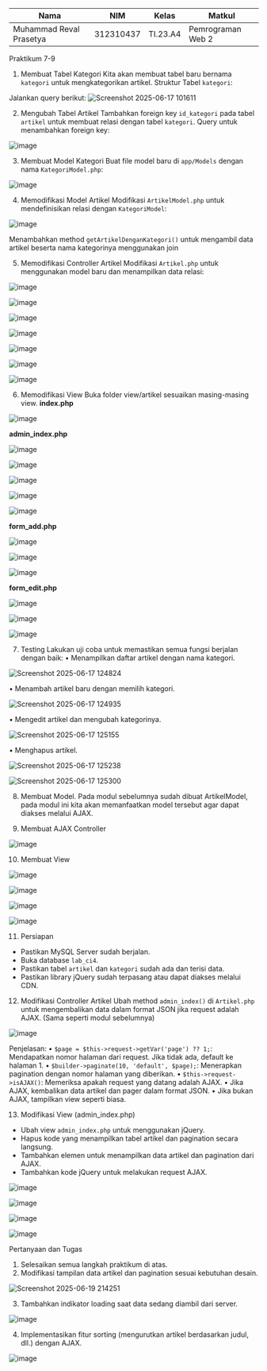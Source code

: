| Nama                    | NIM        | Kelas   | Matkul            |
|-------------------------|------------|---------|-------------------|
| Muhammad Reval Prasetya | 312310437  | TI.23.A4| Pemrograman Web 2 |

Praktikum 7-9

1. Membuat Tabel Kategori
Kita akan membuat tabel baru bernama `kategori` untuk mengkategorikan artikel.
Struktur Tabel `kategori`:

Jalankan query berikut:
![Screenshot 2025-06-17 101611](https://github.com/user-attachments/assets/48a387d5-78ec-4e41-ba23-c73eced93484)

2. Mengubah Tabel Artikel
Tambahkan foreign key `id_kategori` pada tabel `artikel` untuk membuat relasi dengan tabel 
`kategori`. 
Query untuk menambahkan foreign key:

![image](https://github.com/user-attachments/assets/07770285-6aa2-4d06-82c7-d3f9731abad7)

3. Membuat Model Kategori
Buat file model baru di `app/Models` dengan nama `KategoriModel.php`:

![image](https://github.com/user-attachments/assets/935c14d4-f941-4fa2-9458-5bdf16f55df0)

4. Memodifikasi Model Artikel
Modifikasi `ArtikelModel.php` untuk mendefinisikan relasi dengan `KategoriModel`:

![image](https://github.com/user-attachments/assets/ce339452-0656-4daf-a88c-8f4acd645344)

Menambahkan method `getArtikelDenganKategori()` untuk mengambil data artikel beserta 
nama kategorinya menggunakan join

5. Memodifikasi Controller Artikel
Modifikasi `Artikel.php` untuk menggunakan model baru dan menampilkan data relasi:

![image](https://github.com/user-attachments/assets/1f0c0376-460f-4641-8f99-5d7a9a69b769)

![image](https://github.com/user-attachments/assets/1ccca0a1-56be-46ba-894e-5f81db6628df)

![image](https://github.com/user-attachments/assets/4aaa30dd-035d-482d-9242-a6da1d344378)

![image](https://github.com/user-attachments/assets/a8ab05c9-975a-4e71-a707-0c777a0c7052)

![image](https://github.com/user-attachments/assets/ec7b5a4b-d17e-4da1-8cd4-1e17aa1bbb7b)

![image](https://github.com/user-attachments/assets/02cff5c1-8d92-440f-bbde-c5cf9356b543)

![image](https://github.com/user-attachments/assets/66040985-7704-465c-be37-45c0ec89ed7a)

6. Memodifikasi View
Buka folder view/artikel sesuaikan masing-masing view.
**index.php**

![image](https://github.com/user-attachments/assets/fff913f3-aa5d-4d7b-9890-2f46abb4e30a)

**admin_index.php**

![image](https://github.com/user-attachments/assets/6c98713c-fb44-4f70-be84-b70195c41fb6)

![image](https://github.com/user-attachments/assets/83cad4ec-7c8c-4465-b16c-e80783edfb7b)

![image](https://github.com/user-attachments/assets/9f909071-72e0-4070-be52-025f1fd75166)

![image](https://github.com/user-attachments/assets/d5ad6833-466f-4b36-a528-ab02056c54de)

![image](https://github.com/user-attachments/assets/77f11021-378e-46bd-b490-4fe9a482c0f5)

**form_add.php**

![image](https://github.com/user-attachments/assets/007e1d63-f75b-4720-991e-245eab7d6645)

![image](https://github.com/user-attachments/assets/4c3c2a5f-16ce-4068-b506-f2dc7321fb48)

![image](https://github.com/user-attachments/assets/f08f0878-867d-4bb1-b7e3-9e4d5d7ec436)

**form_edit.php**

![image](https://github.com/user-attachments/assets/bcf71563-8c33-424e-a9fa-0b833ddc0282)

![image](https://github.com/user-attachments/assets/9daab03a-0b06-4ec2-8b6c-2215ccc25aa3)

![image](https://github.com/user-attachments/assets/30fd0aa7-026b-4169-b8f8-9187ba842a69)

7. Testing
Lakukan uji coba untuk memastikan semua fungsi berjalan dengan baik:
• Menampilkan daftar artikel dengan nama kategori.

![Screenshot 2025-06-17 124824](https://github.com/user-attachments/assets/ed3fc36e-1243-4608-bc49-365a25299688)

• Menambah artikel baru dengan memilih kategori.

![Screenshot 2025-06-17 124935](https://github.com/user-attachments/assets/dda950ed-b6cf-4dfc-8db5-9e44e83196bc)

• Mengedit artikel dan mengubah kategorinya.

![Screenshot 2025-06-17 125155](https://github.com/user-attachments/assets/d142f007-d18a-47f2-8f31-017d4bb5cfa7)

• Menghapus artikel.

![Screenshot 2025-06-17 125238](https://github.com/user-attachments/assets/dc08b9f2-3b5e-4a54-a034-232b7de82f4d)

![Screenshot 2025-06-17 125300](https://github.com/user-attachments/assets/014a0912-9848-4b71-bd05-5bbd9faca568)

8. Membuat Model.
Pada modul sebelumnya sudah dibuat ArtikelModel, pada modul ini kita akan
memanfaatkan model tersebut agar dapat diakses melalui AJAX.

9. Membuat AJAX Controller

![image](https://github.com/user-attachments/assets/46c90da8-8852-4a70-9d5d-2e0d27bb0971)

10. Membuat View

![image](https://github.com/user-attachments/assets/89bec5c2-f3e3-4f14-93b8-19b4ab526df1)

![image](https://github.com/user-attachments/assets/e5922213-a54c-43d8-b8b3-4784ba35caca)

![image](https://github.com/user-attachments/assets/3e53ed3f-7178-47d0-8027-a58e612231ca)

![image](https://github.com/user-attachments/assets/ce508026-8ca8-4f8c-8c6c-c7ebe322d0d1)

11. Persiapan
* Pastikan MySQL Server sudah berjalan.
* Buka database `lab_ci4`.
* Pastikan tabel `artikel` dan `kategori` sudah ada dan terisi data.
* Pastikan library jQuery sudah terpasang atau dapat diakses melalui CDN.

12. Modifikasi Controller Artikel
Ubah method `admin_index()` di `Artikel.php` untuk mengembalikan data dalam format
JSON jika request adalah AJAX. (Sama seperti modul sebelumnya)

![image](https://github.com/user-attachments/assets/3e57d9ad-8b23-41e3-90a6-934de1ab3740)

Penjelasan:
• `$page = $this->request->getVar('page') ?? 1;`: Mendapatkan nomor
halaman dari request. Jika tidak ada, default ke halaman 1.
• `$builder->paginate(10, 'default', $page);`: Menerapkan pagination
dengan nomor halaman yang diberikan.
• `$this->request->isAJAX()`: Memeriksa apakah request yang datang adalah
AJAX.
• Jika AJAX, kembalikan data artikel dan pager dalam format JSON.
• Jika bukan AJAX, tampilkan view seperti biasa.

13. Modifikasi View (admin_index.php)
* Ubah view `admin_index.php` untuk menggunakan jQuery.
* Hapus kode yang menampilkan tabel artikel dan pagination secara langsung.
* Tambahkan elemen untuk menampilkan data artikel dan pagination dari AJAX.
* Tambahkan kode jQuery untuk melakukan request AJAX.

![image](https://github.com/user-attachments/assets/2afe6114-97ea-4cc8-90a8-e79bcc9b3e70)

![image](https://github.com/user-attachments/assets/a4b6cf7a-c63a-49ae-a45b-e2c216a2a945)

![image](https://github.com/user-attachments/assets/dc7a12a7-abb3-4179-b387-368887550d1f)

![image](https://github.com/user-attachments/assets/c633d358-dbb9-49d0-a186-0fbe3bc85f6a)

Pertanyaan dan Tugas
1. Selesaikan semua langkah praktikum di atas.
2. Modifikasi tampilan data artikel dan pagination sesuai kebutuhan desain.

![Screenshot 2025-06-19 214251](https://github.com/user-attachments/assets/33b43aed-d99a-45ac-9182-de22a769b9fa)

3. Tambahkan indikator loading saat data sedang diambil dari server.

![image](https://github.com/user-attachments/assets/f6f021bd-9431-469d-8d8c-4ad9e7cb3637)

4. Implementasikan fitur sorting (mengurutkan artikel berdasarkan judul, dll.) dengan AJAX.

![image](https://github.com/user-attachments/assets/4730d1ed-1ef7-48d0-8a07-d5e40cc52b55)
